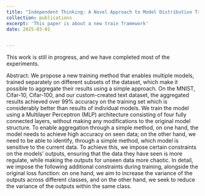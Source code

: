 ```yaml
---
title: "Independent Thinking: A Novel Approach to Model Distribution Training and Integration"
collection: publications 
excerpt: 'This paper is about a new train framework'
date: 2025-03-01


---
```

This work is still in progress, and we have completed most of the experiments.

Abstract:
We propose a new training method that enables multiple models, trained separately on different subsets of the dataset, which make it possible to aggregate their results using a simple approach. On the MNIST, Cifar-10, Cifar-100, and our custom-created text dataset, the aggregated results achieved over 99% accuracy on the training set which is considerably better than results of individual models.
We train the model using a Multilayer Perceptron (MLP) architecture consisting of four fully connected layers, without making any modifications to the original model structure. To enable aggregation through a simple method, on one hand, the model needs to achieve high accuracy on seen data; on the other hand, we need to be able to identify, through a simple method, which model is sensitive to the current data. To achieve this, we impose certain constraints on the models' outputs, ensuring that the data they have seen is more regulate, while making the outputs for unseen data more chaotic. In detail, we impose the following additional constraints during training, alongside the original loss function: on one hand, we aim to increase the variance of the outputs across different classes, and on the other hand, we seek to reduce the variance of the outputs within the same class. 


